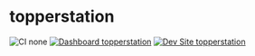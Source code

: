 # topperstation

![CI none](https://img.shields.io/badge/ci-none-orange.svg)
[![Dashboard topperstation](https://img.shields.io/badge/dashboard-topperstation-yellow.svg)](https://dashboard.pantheon.io/sites/db5fb5e4-3225-46f0-b0a9-1cc803600c48#dev/code)
[![Dev Site topperstation](https://img.shields.io/badge/site-topperstation-blue.svg)](http://dev-topperstation.pantheonsite.io/)
